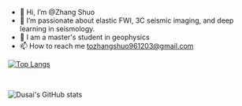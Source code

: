 - 👋 Hi, I’m @Zhang Shuo
- 👀 I’m passionate about elastic FWI, 3C seismic imaging, and deep learning in seismology.
- 🌱 I am a master's student in geophysics
- 📫 How to reach me tozhangshuo961203@gmail.com

[![Top Langs](https://github-readme-stats.vercel.app/api/top-langs/?username=zhangxiaoshuotttt)](https://github.com/zhangxiaoshuotttt/github-readme-stats)

</br>

![Dusai's GitHub stats](https://github-readme-stats.vercel.app/api?username=zhangxiaoshuotttt)
<!---
zhangxiaoshuotttt/zhangxiaoshuotttt is a ✨ special ✨ repository because its `README.md` (this file) appears on your GitHub profile.
You can click the Preview link to take a look at your changes.
--->
